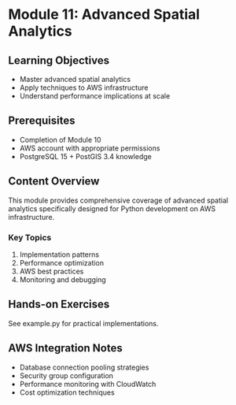 # Module 11: Advanced Spatial Analytics

## Learning Objectives
- Master advanced spatial analytics
- Apply techniques to AWS infrastructure
- Understand performance implications at scale

## Prerequisites
- Completion of Module 10
- AWS account with appropriate permissions
- PostgreSQL 15 + PostGIS 3.4 knowledge

## Content Overview
This module provides comprehensive coverage of advanced spatial analytics specifically designed for Python development on AWS infrastructure.

### Key Topics
1. Implementation patterns
2. Performance optimization
3. AWS best practices
4. Monitoring and debugging

## Hands-on Exercises
See example.py for practical implementations.

## AWS Integration Notes
- Database connection pooling strategies
- Security group configuration
- Performance monitoring with CloudWatch
- Cost optimization techniques

